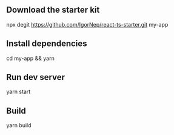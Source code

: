 ## Download the starter kit

npx degit https://github.com/IgorNep/react-ts-starter.git my-app

## Install dependencies

cd my-app &&
yarn

## Run dev server

yarn start

## Build

yarn build
